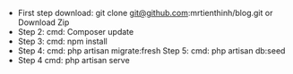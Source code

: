 - First step download:
git clone git@github.com:mrtienthinh/blog.git
or
Download Zip
- Step 2:
cmd: Composer update
- Step 3:
cmd: npm install
- Step 4:
cmd: php artisan migrate:fresh
Step 5:
cmd: php artisan db:seed
- Step 4
cmd: php artisan serve

